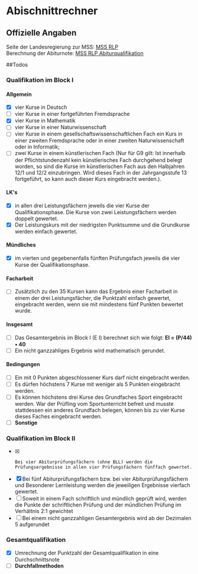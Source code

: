 # Abischnittrechner

## Offizielle Angaben

Seite der Landesregierung zur MSS: [MSS RLP](https://mss.rlp.de/de/startseite/)  
Berechnung der Abiturnote: [MSS RLP Abiturqualifikation](https://mss.rlp.de/de/abiturqualifikation-und-fh-reife/)

##Todos
### Qualifikation im Block I

#### Allgemein

- [x] vier Kurse in Deutsch
- [ ] vier Kurse in einer fortgeführten Fremdsprache
- [x] vier Kurse in Mathematik
- [ ] vier Kurse in einer Naturwissenschaft
- [ ] vier Kurse in einem gesellschaftswissenschaftlichen Fach
      ein Kurs in einer zweiten Fremdsprache oder in einer zweiten Naturwissenschaft oder in Informatik;
- [ ] zwei Kurse in einem künstlerischen Fach (Nur für G9 gilt: Ist innerhalb der Pflichtstundenzahl kein künstlerisches Fach durchgehend belegt worden, so sind die Kurse im künstlerischen Fach aus den Halbjahren 12/1 und 12/2 einzubringen. Wird dieses Fach in der Jahrgangsstufe 13 fortgeführt, so kann auch dieser Kurs eingebracht werden.).

#### LK's

- [x] in allen drei Leistungsfächern jeweils die vier Kurse der Qualifikationsphase. Die Kurse von zwei Leistungsfächern werden doppelt gewertet.
- [x] Der Leistungskurs mit der niedrigsten Punktsumme und die Grundkurse werden einfach gewertet.

#### Mündliches

- [x] im vierten und gegebenenfalls fünften Prüfungsfach jeweils die vier Kurse der Qualifikationsphase.

#### Facharbeit

- [ ] Zusätzlich zu den 35 Kursen kann das Ergebnis einer Facharbeit in einem der drei Leistungsfächer, die Punktzahl einfach gewertet, eingebracht werden, wenn sie mit mindestens fünf Punkten bewertet wurde.

#### Insgesamt

- [ ] Das Gesamtergebnis im Block I (E I) berechnet sich wie folgt: **EI = (P/44) • 40**
- [ ] Ein nicht ganzzahliges Ergebnis wird mathematisch gerundet.

#### Bedingungen

- [ ] Ein mit 0 Punkten abgeschlossener Kurs darf nicht eingebracht werden.
- [ ] Es dürfen höchstens 7 Kurse mit weniger als 5 Punkten eingebracht werden.
- [ ] Es können höchstens drei Kurse des Grundfaches Sport eingebracht werden. War der Prüfling vom Sportunterricht befreit und musste stattdessen ein anderes Grundfach belegen, können bis zu vier Kurse dieses Faches eingebracht werden.
- [ ] **Sonstige**

### Qualifikation im Block II

- [x]     Bei vier Abiturprüfungsfächern (ohne BLL) werden die Prüfungsergebnisse in allen vier Prüfungsfächern fünffach gewertet.
- [x] Bei fünf Abiturprüfungsfächern bzw. bei vier Abiturprüfungsfächern und Besonderer Lernleistung werden die jeweiligen Ergebnisse vierfach gewertet.
- [ ] Soweit in einem Fach schriftlich und mündlich geprüft wird, werden die Punkte der schriftlichen Prüfung und der mündlichen Prüfung im Verhältnis 2:1 gewichtet
- [ ] Bei einem nicht ganzzahligen Gesamt­ergebnis wird ab der Dezimalen 5 aufgerundet

### Gesamtqualifikation

- [x] Umrechnung der Punktzahl der Gesamtqualifikation in eine Durchschnittsnote
- [ ] **Durchfallmethoden**
